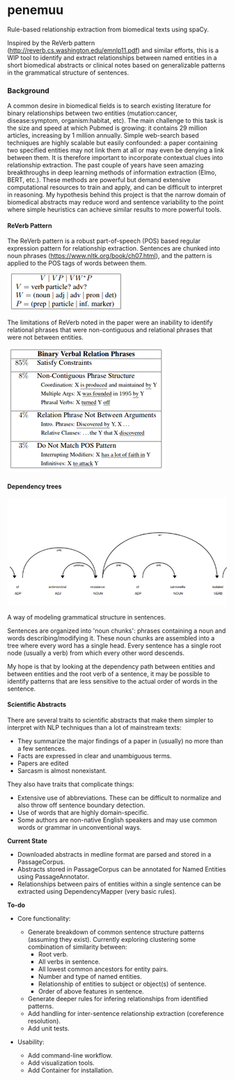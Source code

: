 # penemuu
Rule-based relationship extraction from biomedical texts using spaCy.

Inspired by the ReVerb pattern (http://reverb.cs.washington.edu/emnlp11.pdf) and similar efforts, this is a WIP tool to identify and extract 
relationships between named entities in a short biomedical abstracts or clinical notes based on generalizable patterns in the grammatical structure of sentences.

### Background

A common desire in biomedical fields is to search existing literature for binary relationships between two entities (mutation:cancer, disease:symptom, organism:habitat, etc).  The main challenge to this task is the size and speed at which Pubmed is growing: it contains 29 million articles, increasing by 1 million annually. 
Simple web-search based techniques are highly scalable but easily confounded: a paper containing two specified entities may not link them at all or may even be denying a link between them.  It is therefore important to incorporate contextual clues into relationship extraction.
The past couple of years have seen amazing breakthroughs in deep learning methods of information extraction (Elmo, BERT, etc.).  These methods are powerful but demand extensive computational resources to train and apply, and can be difficult to interpret in reasoning.
My hypothesis behind this project is that the narrow domain of biomedical abstracts may reduce word and sentence variability to the point where simple heuristics can achieve similar results to more powerful tools.

#### ReVerb Pattern

The ReVerb pattern is a robust part-of-speech (POS) based regular expression pattern for relationship extraction.  Sentences are chunked into noun phrases (https://www.nltk.org/book/ch07.html), and the pattern is applied to the POS tags of words between them.

![reverb pattern](/images/reverb.png)

The limitations of ReVerb noted in the paper were an inability to identify relational phrases that were non-contiguous and relational phrases that were not between entities.

![reverb limitations](/images/reverb_limitations.png)

#### Dependency trees

![dep tree](/images/spacy_dep_pathing.png)

A way of modeling grammatical structure in sentences.

Sentences are organized into 'noun chunks': phrases containing a noun and words describing/modifying it.  These noun chunks are assembled into a tree where every word has a single head.  Every sentence has a single root node (usually a verb) from which every other word descends.

My hope is that by looking at the dependency path between entities and between entities and the root verb of a sentence, it may be possible to identify patterns that are less sensitive to the actual order of words in the sentence.

#### Scientific Abstracts

There are several traits to scientific abstracts that make them simpler to interpret with NLP techniques than a lot of mainstream texts:
* They summarize the major findings of a paper in (usually) no more than a few sentences.
* Facts are expressed in clear and unambiguous terms. 
* Papers are edited 
* Sarcasm is almost nonexistant.

They also have traits that complicate things:
* Extensive use of abbreviations.  These can be difficult to normalize and also throw off sentence boundary detection.
* Use of words that are highly domain-specific.  
* Some authors are non-native English speakers and may use common words or grammar in unconventional ways.

**Current State**
  * Downloaded abstracts in medline format are parsed and stored in a PassageCorpus.
  * Abstracts stored in PassageCorpus can be annotated for Named Entities using PassageAnnotator.
  * Relationships between pairs of entities within a single sentence can be extracted using DependencyMapper (very basic rules).

**To-do** 
  * Core functionality:
    * Generate breakdown of common sentence structure patterns (assuming they exist).  Currently exploring clustering some combination of similarity between:
      * Root verb.
      * All verbs in sentence.
      * All lowest common ancestors for entity pairs.
      * Number and type of named entities.
      * Relationship of entities to subject or object(s) of sentence.
      * Order of above features in sentence.
    * Generate deeper rules for infering relationships from identified patterns.    
    * Add handling for inter-sentence relationship extraction (coreference resolution).
    * Add unit tests.
    
  * Usability:
    * Add command-line workflow.
    * Add visualization tools.
    * Add Container for installation.
  

